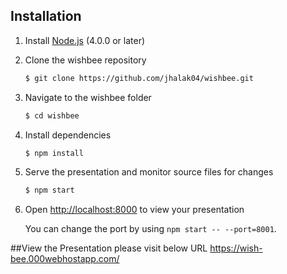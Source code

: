 
## Installation

1. Install [Node.js](http://nodejs.org/) (4.0.0 or later)

1. Clone the wishbee repository
   ```sh
   $ git clone https://github.com/jhalak04/wishbee.git
   ```

1. Navigate to the wishbee folder
   ```sh
   $ cd wishbee
   ```

1. Install dependencies
   ```sh
   $ npm install
   ```

1. Serve the presentation and monitor source files for changes
   ```sh
   $ npm start
   ```

1. Open <http://localhost:8000> to view your presentation

   You can change the port by using `npm start -- --port=8001`.

##View the Presentation please visit below URL
https://wish-bee.000webhostapp.com/
